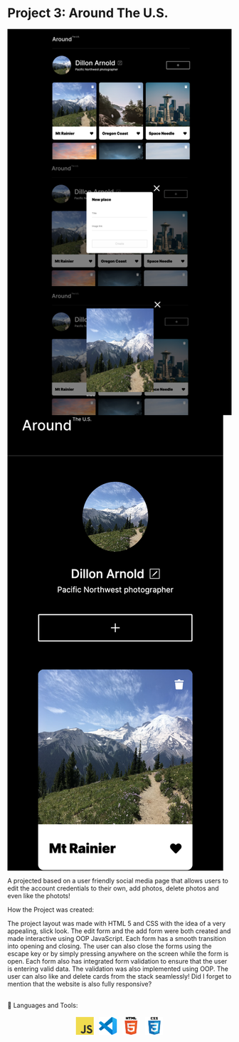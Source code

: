 # Project 3: Around The U.S.

<img align="center" alt="Image of project" src="./src/images/Around the Us 1.png" >
<br />
<img align="center" alt="Image of project" src="./src/images/Around The Us 2.png" >
<br />
<img align="center" alt="Image of project" src="./src/images/Around the us 3.png" >
<br />
<img align="center" alt="Image of project" src="./src/images/Around the us 4.png" >

A projected based on a user friendly social media page that allows users to edit the account credentials to their own, add photos, delete photos and even like the photots!

How the Project was created:

The project layout was made with HTML 5 and CSS with the idea of a very appealing, slick look. The edit form and the add form were both created and made interactive using OOP JavaScript. Each form has a smooth transition into opening and closing. The user can also close the forms using the escape key or by simply pressing anywhere on the screen while the form is open. Each form also has integrated form validation to ensure that the user is entering valid data. The validation was also implemented using OOP. The user can also like and delete cards from the stack seamlessly! Did I forget to mention that the website is also fully responsive?

<br /> 
 🧰 Languages and Tools:
  <p align="center">
  <img src="https://raw.githubusercontent.com/github/explore/80688e429a7d4ef2fca1e82350fe8e3517d3494d/topics/javascript/javascript.png" alt="Javascript" height="40" style="vertical-align:top; margin:4px">
    <img src="https://raw.githubusercontent.com/github/explore/80688e429a7d4ef2fca1e82350fe8e3517d3494d/topics/visual-studio-code/visual-studio-code.png" alt="VS Code" height="40" style="vertical-align:top; margin:4px">
     <img src="https://raw.githubusercontent.com/github/explore/80688e429a7d4ef2fca1e82350fe8e3517d3494d/topics/html/html.png" alt="VS Code" height="40" style="vertical-align:top; margin:4px">
    <img src="https://raw.githubusercontent.com/github/explore/80688e429a7d4ef2fca1e82350fe8e3517d3494d/topics/css/css.png" alt="VS Code" height="40" style="vertical-align:top; margin:4px">
  </p>
